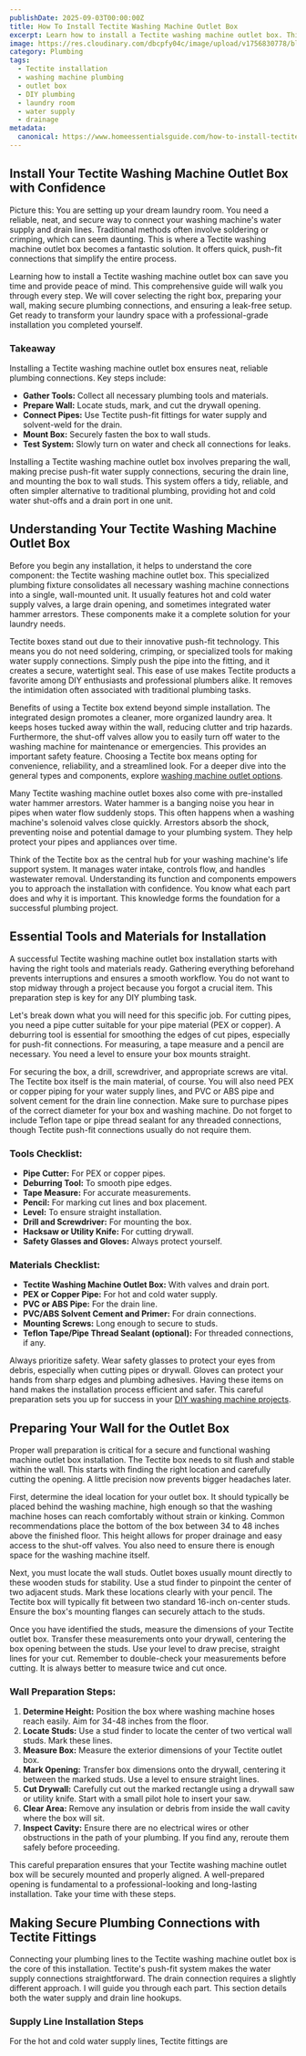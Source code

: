 ```yaml
---
publishDate: 2025-09-03T00:00:00Z
title: How To Install Tectite Washing Machine Outlet Box
excerpt: Learn how to install a Tectite washing machine outlet box. This guide covers tools, plumbing connections, and crucial steps for a reliable laundry setup.
image: https://res.cloudinary.com/dbcpfy04c/image/upload/v1756830778/blog_image_1756830777_mngoax.webp
category: Plumbing
tags:
  - Tectite installation
  - washing machine plumbing
  - outlet box
  - DIY plumbing
  - laundry room
  - water supply
  - drainage
metadata:
  canonical: https://www.homeessentialsguide.com/how-to-install-tectite-washing-machine-outlet-box
---
```


## Install Your Tectite Washing Machine Outlet Box with Confidence

Picture this: You are setting up your dream laundry room. You need a reliable, neat, and secure way to connect your washing machine's water supply and drain lines. Traditional methods often involve soldering or crimping, which can seem daunting. This is where a Tectite washing machine outlet box becomes a fantastic solution. It offers quick, push-fit connections that simplify the entire process.

Learning how to install a Tectite washing machine outlet box can save you time and provide peace of mind. This comprehensive guide will walk you through every step. We will cover selecting the right box, preparing your wall, making secure plumbing connections, and ensuring a leak-free setup. Get ready to transform your laundry space with a professional-grade installation you completed yourself.

### Takeaway

Installing a Tectite washing machine outlet box ensures neat, reliable plumbing connections. Key steps include:

*   **Gather Tools:** Collect all necessary plumbing tools and materials.
*   **Prepare Wall:** Locate studs, mark, and cut the drywall opening.
*   **Connect Pipes:** Use Tectite push-fit fittings for water supply and solvent-weld for the drain.
*   **Mount Box:** Securely fasten the box to wall studs.
*   **Test System:** Slowly turn on water and check all connections for leaks.

Installing a Tectite washing machine outlet box involves preparing the wall, making precise push-fit water supply connections, securing the drain line, and mounting the box to wall studs. This system offers a tidy, reliable, and often simpler alternative to traditional plumbing, providing hot and cold water shut-offs and a drain port in one unit.

## Understanding Your Tectite Washing Machine Outlet Box

Before you begin any installation, it helps to understand the core component: the Tectite washing machine outlet box. This specialized plumbing fixture consolidates all necessary washing machine connections into a single, wall-mounted unit. It usually features hot and cold water supply valves, a large drain opening, and sometimes integrated water hammer arrestors. These components make it a complete solution for your laundry needs.

Tectite boxes stand out due to their innovative push-fit technology. This means you do not need soldering, crimping, or specialized tools for making water supply connections. Simply push the pipe into the fitting, and it creates a secure, watertight seal. This ease of use makes Tectite products a favorite among DIY enthusiasts and professional plumbers alike. It removes the intimidation often associated with traditional plumbing tasks.

Benefits of using a Tectite box extend beyond simple installation. The integrated design promotes a cleaner, more organized laundry area. It keeps hoses tucked away within the wall, reducing clutter and trip hazards. Furthermore, the shut-off valves allow you to easily turn off water to the washing machine for maintenance or emergencies. This provides an important safety feature. Choosing a Tectite box means opting for convenience, reliability, and a streamlined look. For a deeper dive into the general types and components, explore [washing machine outlet options](https://homeessentialsguide.com/what-type-of-outlet-for-washing-machine).

Many Tectite washing machine outlet boxes also come with pre-installed water hammer arrestors. Water hammer is a banging noise you hear in pipes when water flow suddenly stops. This often happens when a washing machine's solenoid valves close quickly. Arrestors absorb the shock, preventing noise and potential damage to your plumbing system. They help protect your pipes and appliances over time.

Think of the Tectite box as the central hub for your washing machine's life support system. It manages water intake, controls flow, and handles wastewater removal. Understanding its function and components empowers you to approach the installation with confidence. You know what each part does and why it is important. This knowledge forms the foundation for a successful plumbing project.

## Essential Tools and Materials for Installation

A successful Tectite washing machine outlet box installation starts with having the right tools and materials ready. Gathering everything beforehand prevents interruptions and ensures a smooth workflow. You do not want to stop midway through a project because you forgot a crucial item. This preparation step is key for any DIY plumbing task.

Let's break down what you will need for this specific job. For cutting pipes, you need a pipe cutter suitable for your pipe material (PEX or copper). A deburring tool is essential for smoothing the edges of cut pipes, especially for push-fit connections. For measuring, a tape measure and a pencil are necessary. You need a level to ensure your box mounts straight.

For securing the box, a drill, screwdriver, and appropriate screws are vital. The Tectite box itself is the main material, of course. You will also need PEX or copper piping for your water supply lines, and PVC or ABS pipe and solvent cement for the drain line connection. Make sure to purchase pipes of the correct diameter for your box and washing machine. Do not forget to include Teflon tape or pipe thread sealant for any threaded connections, though Tectite push-fit connections usually do not require them.

### Tools Checklist:

*   **Pipe Cutter:** For PEX or copper pipes.
*   **Deburring Tool:** To smooth pipe edges.
*   **Tape Measure:** For accurate measurements.
*   **Pencil:** For marking cut lines and box placement.
*   **Level:** To ensure straight installation.
*   **Drill and Screwdriver:** For mounting the box.
*   **Hacksaw or Utility Knife:** For cutting drywall.
*   **Safety Glasses and Gloves:** Always protect yourself.

### Materials Checklist:

*   **Tectite Washing Machine Outlet Box:** With valves and drain port.
*   **PEX or Copper Pipe:** For hot and cold water supply.
*   **PVC or ABS Pipe:** For the drain line.
*   **PVC/ABS Solvent Cement and Primer:** For drain connections.
*   **Mounting Screws:** Long enough to secure to studs.
*   **Teflon Tape/Pipe Thread Sealant (optional):** For threaded connections, if any.

Always prioritize safety. Wear safety glasses to protect your eyes from debris, especially when cutting pipes or drywall. Gloves can protect your hands from sharp edges and plumbing adhesives. Having these items on hand makes the installation process efficient and safer. This careful preparation sets you up for success in your [DIY washing machine projects](https://homeessentialsguide.com/do-it-yourself-washing-machine).

## Preparing Your Wall for the Outlet Box

Proper wall preparation is critical for a secure and functional washing machine outlet box installation. The Tectite box needs to sit flush and stable within the wall. This starts with finding the right location and carefully cutting the opening. A little precision now prevents bigger headaches later.

First, determine the ideal location for your outlet box. It should typically be placed behind the washing machine, high enough so that the washing machine hoses can reach comfortably without strain or kinking. Common recommendations place the bottom of the box between 34 to 48 inches above the finished floor. This height allows for proper drainage and easy access to the shut-off valves. You also need to ensure there is enough space for the washing machine itself.

Next, you must locate the wall studs. Outlet boxes usually mount directly to these wooden studs for stability. Use a stud finder to pinpoint the center of two adjacent studs. Mark these locations clearly with your pencil. The Tectite box will typically fit between two standard 16-inch on-center studs. Ensure the box's mounting flanges can securely attach to the studs.

Once you have identified the studs, measure the dimensions of your Tectite outlet box. Transfer these measurements onto your drywall, centering the box opening between the studs. Use your level to draw precise, straight lines for your cut. Remember to double-check your measurements before cutting. It is always better to measure twice and cut once.

### Wall Preparation Steps:

1.  **Determine Height:** Position the box where washing machine hoses reach easily. Aim for 34-48 inches from the floor.
2.  **Locate Studs:** Use a stud finder to locate the center of two vertical wall studs. Mark these lines.
3.  **Measure Box:** Measure the exterior dimensions of your Tectite outlet box.
4.  **Mark Opening:** Transfer box dimensions onto the drywall, centering it between the marked studs. Use a level to ensure straight lines.
5.  **Cut Drywall:** Carefully cut out the marked rectangle using a drywall saw or utility knife. Start with a small pilot hole to insert your saw.
6.  **Clear Area:** Remove any insulation or debris from inside the wall cavity where the box will sit.
7.  **Inspect Cavity:** Ensure there are no electrical wires or other obstructions in the path of your plumbing. If you find any, reroute them safely before proceeding.

This careful preparation ensures that your Tectite washing machine outlet box will be securely mounted and properly aligned. A well-prepared opening is fundamental to a professional-looking and long-lasting installation. Take your time with these steps.

## Making Secure Plumbing Connections with Tectite Fittings

Connecting your plumbing lines to the Tectite washing machine outlet box is the core of this installation. Tectite's push-fit system makes the water supply connections straightforward. The drain connection requires a slightly different approach. I will guide you through each part. This section details both the water supply and drain line hookups.

### Supply Line Installation Steps

For the hot and cold water supply lines, Tectite fittings are
